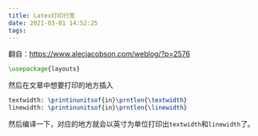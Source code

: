 ```yaml
---
title: Latex打印行宽
date: 2021-03-01 14:52:25
tags:
---
```


翻自：<https://www.alecjacobson.com/weblog/?p=2576>

```tex
\usepackage{layouts}
```

然后在文章中想要打印的地方插入

```tex
textwidth: \printinunitsof{in}\prntlen{\textwidth}
linewidth: \printinunitsof{in}\prntlen{\linewidth}
```

然后编译一下，对应的地方就会以英寸为单位打印出```textwidth```和```linewidth```了。

